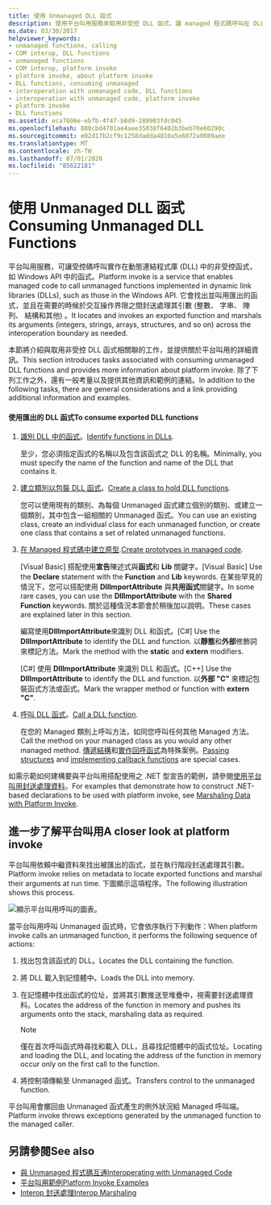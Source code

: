 ```yaml
---
title: 使用 Unmanaged DLL 函式
description: 使用平台叫用服務來取用非受控 DLL 函式，讓 managed 程式碼呼叫在 DLL 程式庫中執行的非受控函式。
ms.date: 03/30/2017
helpviewer_keywords:
- unmanaged functions, calling
- COM interop, DLL functions
- unmanaged functions
- COM interop, platform invoke
- platform invoke, about platform invoke
- DLL functions, consuming unmanaged
- interoperation with unmanaged code, DLL functions
- interoperation with unmanaged code, platform invoke
- platform invoke
- DLL functions
ms.assetid: eca7606e-ebfb-4f47-b8d9-289903fdc045
ms.openlocfilehash: 880cbd4701ae4aee35038f6402b3beb70e60290c
ms.sourcegitcommit: e02d17b2cf9c1258dadda4810a5e6072a0089aee
ms.translationtype: MT
ms.contentlocale: zh-TW
ms.lasthandoff: 07/01/2020
ms.locfileid: "85622181"
---
```

# <a name="consuming-unmanaged-dll-functions"></a><span data-ttu-id="f58f1-103">使用 Unmanaged DLL 函式</span><span class="sxs-lookup"><span data-stu-id="f58f1-103">Consuming Unmanaged DLL Functions</span></span>
<span data-ttu-id="f58f1-104">平台叫用服務，可讓受控碼呼叫實作在動態連結程式庫 (DLL) 中的非受控函式，如 Windows API 中的函式。</span><span class="sxs-lookup"><span data-stu-id="f58f1-104">Platform invoke is a service that enables managed code to call unmanaged functions implemented in dynamic link libraries (DLLs), such as those in the Windows API.</span></span> <span data-ttu-id="f58f1-105">它會找出並叫用匯出的函式，並且在需要的時候於交互操作界限之間封送處理其引數 (整數、 字串、 陣列、 結構和其他) 。</span><span class="sxs-lookup"><span data-stu-id="f58f1-105">It locates and invokes an exported function and marshals its arguments (integers, strings, arrays, structures, and so on) across the interoperation boundary as needed.</span></span>  
  
 <span data-ttu-id="f58f1-106">本節將介紹與取用非受控 DLL 函式相關聯的工作，並提供關於平台叫用的詳細資訊。</span><span class="sxs-lookup"><span data-stu-id="f58f1-106">This section introduces tasks associated with consuming unmanaged DLL functions and provides more information about platform invoke.</span></span> <span data-ttu-id="f58f1-107">除了下列工作之外，還有一般考量以及提供其他資訊和範例的連結。</span><span class="sxs-lookup"><span data-stu-id="f58f1-107">In addition to the following tasks, there are general considerations and a link providing additional information and examples.</span></span>  
  
#### <a name="to-consume-exported-dll-functions"></a><span data-ttu-id="f58f1-108">使用匯出的 DLL 函式</span><span class="sxs-lookup"><span data-stu-id="f58f1-108">To consume exported DLL functions</span></span>  
  
1. <span data-ttu-id="f58f1-109">[識別 DLL 中的函式](identifying-functions-in-dlls.md)。</span><span class="sxs-lookup"><span data-stu-id="f58f1-109">[Identify functions in DLLs](identifying-functions-in-dlls.md).</span></span>  
  
     <span data-ttu-id="f58f1-110">至少，您必須指定函式的名稱以及包含該函式之 DLL 的名稱。</span><span class="sxs-lookup"><span data-stu-id="f58f1-110">Minimally, you must specify the name of the function and name of the DLL that contains it.</span></span>  
  
2. <span data-ttu-id="f58f1-111">[建立類別以包裝 DLL 函式](creating-a-class-to-hold-dll-functions.md)。</span><span class="sxs-lookup"><span data-stu-id="f58f1-111">[Create a class to hold DLL functions](creating-a-class-to-hold-dll-functions.md).</span></span>  
  
     <span data-ttu-id="f58f1-112">您可以使用現有的類別、為每個 Unmanaged 函式建立個別的類別、或建立一個類別，其中包含一組相關的 Unmanaged 函式。</span><span class="sxs-lookup"><span data-stu-id="f58f1-112">You can use an existing class, create an individual class for each unmanaged function, or create one class that contains a set of related unmanaged functions.</span></span>  
  
3. <span data-ttu-id="f58f1-113">[在 Managed 程式碼中建立原型](creating-prototypes-in-managed-code.md).</span><span class="sxs-lookup"><span data-stu-id="f58f1-113">[Create prototypes in managed code](creating-prototypes-in-managed-code.md).</span></span>  
  
     <span data-ttu-id="f58f1-114">[Visual Basic] 搭配使用**宣告**陳述式與**函式**和 **Lib** 關鍵字。</span><span class="sxs-lookup"><span data-stu-id="f58f1-114">[Visual Basic] Use the **Declare** statement with the **Function** and **Lib** keywords.</span></span> <span data-ttu-id="f58f1-115">在某些罕見的情況下，您可以搭配使用 **DllImportAttribute** 與**共用函式**關鍵字。</span><span class="sxs-lookup"><span data-stu-id="f58f1-115">In some rare cases, you can use the **DllImportAttribute** with the **Shared Function** keywords.</span></span> <span data-ttu-id="f58f1-116">關於這種情況本節會於稍後加以說明。</span><span class="sxs-lookup"><span data-stu-id="f58f1-116">These cases are explained later in this section.</span></span>  
  
     <span data-ttu-id="f58f1-117">編寫使用**DllImportAttribute**來識別 DLL 和函式。</span><span class="sxs-lookup"><span data-stu-id="f58f1-117">[C#] Use the **DllImportAttribute** to identify the DLL and function.</span></span> <span data-ttu-id="f58f1-118">以**靜態**和**外部**修飾詞來標記方法。</span><span class="sxs-lookup"><span data-stu-id="f58f1-118">Mark the method with the **static** and **extern** modifiers.</span></span>  
  
     <span data-ttu-id="f58f1-119">[C#] 使用 **DllImportAttribute** 來識別 DLL 和函式。</span><span class="sxs-lookup"><span data-stu-id="f58f1-119">[C++] Use the **DllImportAttribute** to identify the DLL and function.</span></span> <span data-ttu-id="f58f1-120">以**外部 "C"** 來標記包裝函式方法或函式。</span><span class="sxs-lookup"><span data-stu-id="f58f1-120">Mark the wrapper method or function with **extern "C"**.</span></span>  
  
4. <span data-ttu-id="f58f1-121">[呼叫 DLL 函式](calling-a-dll-function.md)。</span><span class="sxs-lookup"><span data-stu-id="f58f1-121">[Call a DLL function](calling-a-dll-function.md).</span></span>  
  
     <span data-ttu-id="f58f1-122">在您的 Managed 類別上呼叫方法，如同您呼叫任何其他 Managed 方法。</span><span class="sxs-lookup"><span data-stu-id="f58f1-122">Call the method on your managed class as you would any other managed method.</span></span> <span data-ttu-id="f58f1-123">[傳遞結構](passing-structures.md)和[實作回呼函式](callback-functions.md)為特殊案例。</span><span class="sxs-lookup"><span data-stu-id="f58f1-123">[Passing structures](passing-structures.md) and [implementing callback functions](callback-functions.md) are special cases.</span></span>  
  
 <span data-ttu-id="f58f1-124">如需示範如何建構要與平台叫用搭配使用之 .NET 型宣告的範例，請參閱[使用平台叫用封送處理資料](marshaling-data-with-platform-invoke.md)。</span><span class="sxs-lookup"><span data-stu-id="f58f1-124">For examples that demonstrate how to construct .NET-based declarations to be used with platform invoke, see [Marshaling Data with Platform Invoke](marshaling-data-with-platform-invoke.md).</span></span>  
  
## <a name="a-closer-look-at-platform-invoke"></a><span data-ttu-id="f58f1-125">進一步了解平台叫用</span><span class="sxs-lookup"><span data-stu-id="f58f1-125">A closer look at platform invoke</span></span>  
 <span data-ttu-id="f58f1-126">平台叫用依賴中繼資料來找出被匯出的函式，並在執行階段封送處理其引數。</span><span class="sxs-lookup"><span data-stu-id="f58f1-126">Platform invoke relies on metadata to locate exported functions and marshal their arguments at run time.</span></span> <span data-ttu-id="f58f1-127">下圖顯示這項程序。</span><span class="sxs-lookup"><span data-stu-id="f58f1-127">The following illustration shows this process.</span></span>  
  
 ![顯示平台叫用呼叫的圖表。](./media/consuming-unmanaged-dll-functions/platform-invoke-call.gif)  
  
 <span data-ttu-id="f58f1-129">當平台叫用呼叫 Unmanaged 函式時，它會依序執行下列動作：</span><span class="sxs-lookup"><span data-stu-id="f58f1-129">When platform invoke calls an unmanaged function, it performs the following sequence of actions:</span></span>  
  
1. <span data-ttu-id="f58f1-130">找出包含該函式的 DLL。</span><span class="sxs-lookup"><span data-stu-id="f58f1-130">Locates the DLL containing the function.</span></span>  
  
2. <span data-ttu-id="f58f1-131">將 DLL 載入到記憶體中。</span><span class="sxs-lookup"><span data-stu-id="f58f1-131">Loads the DLL into memory.</span></span>  
  
3. <span data-ttu-id="f58f1-132">在記憶體中找出函式的位址，並將其引數推送至堆疊中，視需要封送處理資料。</span><span class="sxs-lookup"><span data-stu-id="f58f1-132">Locates the address of the function in memory and pushes its arguments onto the stack, marshaling data as required.</span></span>  
  
    > [!NOTE]
    > <span data-ttu-id="f58f1-133">僅在首次呼叫函式時尋找和載入 DLL，且尋找記憶體中的函式位址。</span><span class="sxs-lookup"><span data-stu-id="f58f1-133">Locating and loading the DLL, and locating the address of the function in memory occur only on the first call to the function.</span></span>  
  
4. <span data-ttu-id="f58f1-134">將控制項傳輸至 Unmanaged 函式。</span><span class="sxs-lookup"><span data-stu-id="f58f1-134">Transfers control to the unmanaged function.</span></span>  
  
 <span data-ttu-id="f58f1-135">平台叫用會擲回由 Unmanaged 函式產生的例外狀況給 Managed 呼叫端。</span><span class="sxs-lookup"><span data-stu-id="f58f1-135">Platform invoke throws exceptions generated by the unmanaged function to the managed caller.</span></span>

## <a name="see-also"></a><span data-ttu-id="f58f1-136">另請參閱</span><span class="sxs-lookup"><span data-stu-id="f58f1-136">See also</span></span>

- [<span data-ttu-id="f58f1-137">與 Unmanaged 程式碼互通</span><span class="sxs-lookup"><span data-stu-id="f58f1-137">Interoperating with Unmanaged Code</span></span>](index.md)
- [<span data-ttu-id="f58f1-138">平台叫用範例</span><span class="sxs-lookup"><span data-stu-id="f58f1-138">Platform Invoke Examples</span></span>](platform-invoke-examples.md)
- [<span data-ttu-id="f58f1-139">Interop 封送處理</span><span class="sxs-lookup"><span data-stu-id="f58f1-139">Interop Marshaling</span></span>](interop-marshaling.md)
